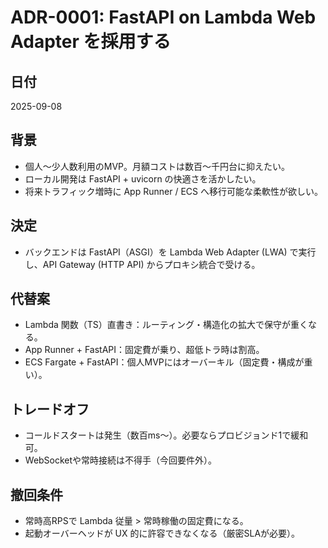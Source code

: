# ADR-0001: FastAPI on Lambda Web Adapter を採用する

## 日付
2025-09-08

## 背景
- 個人～少人数利用のMVP。月額コストは数百〜千円台に抑えたい。
- ローカル開発は FastAPI + uvicorn の快適さを活かしたい。
- 将来トラフィック増時に App Runner / ECS へ移行可能な柔軟性が欲しい。

## 決定
- バックエンドは FastAPI（ASGI）を Lambda Web Adapter (LWA) で実行し、API Gateway (HTTP API) からプロキシ統合で受ける。

## 代替案
- Lambda 関数（TS）直書き：ルーティング・構造化の拡大で保守が重くなる。
- App Runner + FastAPI：固定費が乗り、超低トラ時は割高。
- ECS Fargate + FastAPI：個人MVPにはオーバーキル（固定費・構成が重い）。

## トレードオフ
- コールドスタートは発生（数百ms〜）。必要ならプロビジョンド1で緩和可。
- WebSocketや常時接続は不得手（今回要件外）。

## 撤回条件
- 常時高RPSで Lambda 従量 > 常時稼働の固定費になる。
- 起動オーバーヘッドが UX 的に許容できなくなる（厳密SLAが必要）。
